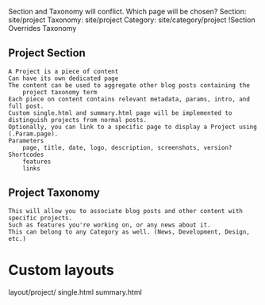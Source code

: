 

Section and Taxonomy will conflict. Which page will be chosen?
	Section:	site/project
	Taxonomy:	site/project
	Category:	site/category/project
!Section Overrides Taxonomy

## Project Section
	A Project is a piece of content
	Can have its own dedicated page
	The content can be used to aggregate other blog posts containing the
		project taxonomy term
	Each piece on content contains relevant metadata, params, intro, and full post.
	Custom single.html and summary.html page will be implemented to distinguish projects from normal posts.
	Optionally, you can link to a specific page to display a Project using (.Param.page).
	Parameters
		page, title, date, logo, description, screenshots, version?
	Shortcodes
		features
		links

## Project Taxonomy
	This will allow you to associate blog posts and other content with specific projects.
	Such as features you're working on, or any news about it.
	This can belong to any Category as well. (News, Development, Design, etc.)


# Custom layouts
layout/project/
	single.html
	summary.html

